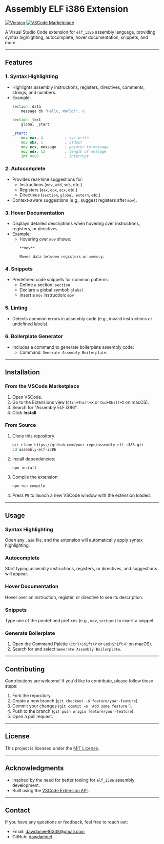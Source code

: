 

# Assembly ELF i386 Extension

[![Version](https://img.shields.io/badge/version-0.0.1-blue)](https://marketplace.visualstudio.com/)
[![VSCode Marketplace](https://img.shields.io/badge/VSCode-Marketplace-green)](https://marketplace.visualstudio.com/)

A Visual Studio Code extension for `elf_i386` assembly language, providing syntax highlighting, autocomplete, hover documentation, snippets, and more.

---

## Features

### 1. **Syntax Highlighting**
- Highlights assembly instructions, registers, directives, comments, strings, and numbers.
- Example:
  ```asm
  section .data
      message db "Hello, World!", 0

  section .text
      global _start

  _start:
      mov eax, 4          ; sys_write
      mov ebx, 1          ; stdout
      mov ecx, message    ; pointer to message
      mov edx, 13         ; length of message
      int 0x80            ; interrupt
  ```

### 2. **Autocomplete**
- Provides real-time suggestions for:
  - Instructions (`mov`, `add`, `sub`, etc.)
  - Registers (`eax`, `ebx`, `ecx`, etc.)
  - Directives (`section`, `global`, `extern`, etc.)
- Context-aware suggestions (e.g., suggest registers after `mov`).

### 3. **Hover Documentation**
- Displays detailed descriptions when hovering over instructions, registers, or directives.
- Example:
  - Hovering over `mov` shows:
    ```
    **mov**

    Moves data between registers or memory.
    ```

### 4. **Snippets**
- Predefined code snippets for common patterns:
  - Define a section: `section`
  - Declare a global symbol: `global`
  - Insert a `mov` instruction: `mov`

### 5. **Linting**
- Detects common errors in assembly code (e.g., invalid instructions or undefined labels).

### 6. **Boilerplate Generator**
- Includes a command to generate boilerplate assembly code:
  - Command: `Generate Assembly Boilerplate`.

---

## Installation

### From the VSCode Marketplace
1. Open VSCode.
2. Go to the Extensions view (`Ctrl+Shift+X` or `Cmd+Shift+X` on macOS).
3. Search for "Assembly ELF i386".
4. Click **Install**.

### From Source
1. Clone this repository:
   ```bash
   git clone https://github.com/your-repo/assembly-elf-i386.git
   cd assembly-elf-i386
   ```
2. Install dependencies:
   ```bash
   npm install
   ```
3. Compile the extension:
   ```bash
   npm run compile
   ```
4. Press `F5` to launch a new VSCode window with the extension loaded.

---

## Usage

### Syntax Highlighting
Open any `.asm` file, and the extension will automatically apply syntax highlighting.

### Autocomplete
Start typing assembly instructions, registers, or directives, and suggestions will appear.

### Hover Documentation
Hover over an instruction, register, or directive to see its description.

### Snippets
Type one of the predefined prefixes (e.g., `mov`, `section`) to insert a snippet.

### Generate Boilerplate
1. Open the Command Palette (`Ctrl+Shift+P` or `Cmd+Shift+P` on macOS).
2. Search for and select `Generate Assembly Boilerplate`.

---

## Contributing

Contributions are welcome! If you'd like to contribute, please follow these steps:
1. Fork the repository.
2. Create a new branch (`git checkout -b feature/your-feature`).
3. Commit your changes (`git commit -m 'Add some feature'`).
4. Push to the branch (`git push origin feature/your-feature`).
5. Open a pull request.

---

## License

This project is licensed under the [MIT License](LICENSE).

---

## Acknowledgments

- Inspired by the need for better tooling for `elf_i386` assembly development.
- Built using the [VSCode Extension API](https://code.visualstudio.com/api).

---

## Contact

If you have any questions or feedback, feel free to reach out:
- Email: dawdameet6338@gmail.com
- GitHub: [dawdameet](https://github.com/dawdameet)

